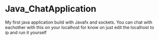 # Java_ChatApplication

My first java application build with Javafx and sockets.
You can chat with eachother with this on your localhost for know on just edit the localhost to ip and run it yourself
